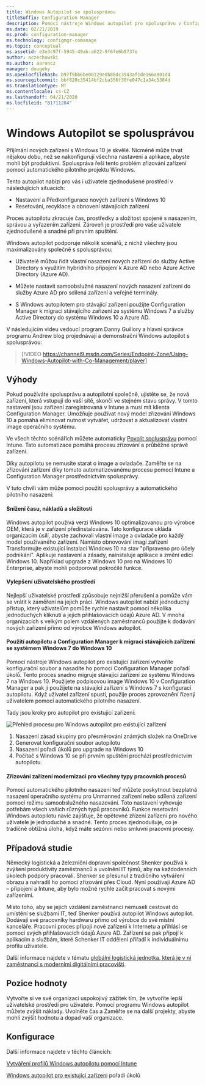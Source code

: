 ```yaml
---
title: Windows Autopilot se spolusprávou
titleSuffix: Configuration Manager
description: Pomocí nástroje Windows autopilot pro spolusprávu v Configuration Manager můžete zjednodušit nastavení nových zařízení s Windows 10.
ms.date: 02/21/2019
ms.prod: configuration-manager
ms.technology: configmgr-comanage
ms.topic: conceptual
ms.assetid: e3e3c97f-5945-49ab-a622-9f6fe6b9737e
author: aczechowski
ms.author: aaroncz
manager: dougeby
ms.openlocfilehash: b97f9bb6be00129e0b88dc3943af1de166a801d4
ms.sourcegitcommit: bbf820c35414bf2cba356f30fe047c1a34c5384d
ms.translationtype: MT
ms.contentlocale: cs-CZ
ms.lasthandoff: 04/21/2020
ms.locfileid: "81711284"
---
```

# <a name="windows-autopilot-with-co-management"></a>Windows Autopilot se spolusprávou

Přijímání nových zařízení s Windows 10 je skvělé. Nicméně může trvat nějakou dobu, než se nakonfigurují všechna nastavení a aplikace, abyste mohli být produktivní. Spoluspráva řeší tento problém zřizování zařízení pomocí automatického pilotního projektu Windows.

Tento autopilot nabízí pro vás i uživatele zjednodušené prostředí v následujících situacích:
- Nastavení a Předkonfigurace nových zařízení s Windows 10  
- Resetování, recyklace a obnovení stávajících zařízení  

Proces autopilotu zkracuje čas, prostředky a složitost spojené s nasazením, správou a vyřazením zařízení. Zároveň je prostředí pro vaše uživatele zjednodušené a snadné při prvním spuštění.

Windows autopilot podporuje několik scénářů, z nichž všechny jsou maximalizovány společně s spolusprávou:

- Uživatelé můžou řídit vlastní nasazení nových zařízení do služby Active Directory s využitím hybridního připojení k Azure AD nebo Azure Active Directory (Azure AD).  

- Můžete nastavit samoobslužné nasazení nových nasazení zařízení do služby Azure AD pro sdílená zařízení a veřejné terminály.  

- S Windows autopilotem pro stávající zařízení použijte Configuration Manager k migraci stávajícího zařízení ze systému Windows 7 a služby Active Directory do systému Windows 10 a Azure AD.  

V následujícím videu vedoucí program Danny Guillory a hlavní správce programu Andrew blog projednávají a demonstrační Windows autopilot s spolusprávou:

> [!VIDEO https://channel9.msdn.com/Series/Endpoint-Zone/Using-Windows-Autopilot-with-Co-Management/player]



## <a name="benefits"></a>Výhody

Pokud používáte spolusprávu a autopilotní společně, ujistěte se, že nová zařízení, která vstupují do vaší sítě, skončí ve stejném stavu správy. V tomto nastavení jsou zařízení zaregistrovaná v Intune a musí mít klienta Configuration Manager.  Umožňuje používat nový model zřizování Windows 10 a pomáhá eliminovat nutnost vytvářet, udržovat a aktualizovat vlastní image operačního systému. 

Ve všech těchto scénářích můžete automaticky [Povolit spolusprávu](how-to-prepare-Win10.md) pomocí Intune. Tato automatizace pomáhá procesu zřizování a průběžné správě zařízení.

Díky autopilotu se nemusíte starat o image a ovladače. Zaměřte se na zřizování zařízení díky tomuto automatizovanému procesu pomocí Intune a Configuration Manager prostřednictvím spolusprávy.


V tuto chvíli vám může pomoci použití spolusprávy a automatického pilotního nasazení:

#### <a name="reduce-time-costs-and-complexity"></a>Snížení času, nákladů a složitosti
Windows autopilot používá verzi Windows 10 optimalizovanou pro výrobce OEM, která je v zařízení předinstalována. Tato konfigurace ukládá organizacím úsilí, abyste zachovali vlastní image a ovladače pro každý model používaného zařízení. Namísto obnovování imagí zařízení Transformujte existující instalaci Windows 10 na stav "připraveno pro účely podnikání". Aplikuje nastavení a zásady, nainstaluje aplikace a změní edici Windows 10. Například upgrade z Windows 10 pro na Windows 10 Enterprise, abyste mohli podporovat pokročilé funkce.

#### <a name="improve-the-user-experience"></a>Vylepšení uživatelského prostředí
Nejlepší uživatelské prostředí způsobuje nejnižší přerušení a pomůže vám se vrátit k zaměření na jejich práci. Windows autopilot nabízí jednoduchý přístup, který uživatelům pomůže rychle nastavit pomocí několika jednoduchých kliknutí a jejich přihlašovacích údajů Azure AD. V mnoha organizacích s velkým polem vzdálených zaměstnanců použijte k dodávání nových zařízení přímo od výrobce Windows autopilot.

#### <a name="use-autopilot-and-configuration-manager-to-migrate-existing-windows-7-devices-to-windows-10"></a>Použití autopilotu a Configuration Manager k migraci stávajících zařízení se systémem Windows 7 do Windows 10
Pomocí nástroje Windows autopilot pro existující zařízení vytvoříte konfigurační soubor a nasadíte ho pomocí Configuration Manager pořadí úkolů. Tento proces snadno migruje stávající zařízení ze systému Windows 7 na Windows 10. Použijete podpisovou image Windows 10 v Configuration Manager a pak ji použijete na stávající zařízení s Windows 7 s konfigurací autopilotu. Když uživatel zařízení spustí, použije proces zprovoznění řízený uživatelem pomocí automatického pilotního nasazení.

Tady jsou kroky pro autopilot pro existující zařízení:

![Přehled procesu pro Windows autopilot pro existující zařízení](media/autopilot-for-existing-devices.png)

1. Nasazení zásad skupiny pro přesměrování známých složek na OneDrive
2. Generovat konfigurační soubor autopilotu
3. Nasazení pořadí úkolů pro upgrade na Windows 10
4. Počítač s Windows 10 se při prvním spuštění prochází prostřednictvím autopilotu.

#### <a name="modernizing-device-provisioning-for-all-types-of-workers"></a>Zřizování zařízení modernizaci pro všechny typy pracovních procesů
Pomocí automatického pilotního nasazení teď můžete poskytnout bezplatná nasazení operačního systému pro Unmanned zařízení nebo sdílená zařízení pomocí režimu samoobslužného nasazování. Toto nastavení vyhovuje potřebám všech vašich různých typů pracovníků. Funkce resetování Windows autopilotu navíc zajišťuje, že opětovné zřízení zařízení pro nového uživatele je jednoduché a snadné. Tento proces zjednodušuje, co je tradičně obtížná úloha, když máte sezónní nebo smluvní pracovní procesy. 



## <a name="case-study"></a>Případová studie

Německý logistická a železniční dopravní společnost Shenker používá k zvýšení produktivity zaměstnanců a uvolnění IT týmů, aby na každodenních úkolech podpory pracovali. Shenker se přesunul z tradičního vytváření obrazu a nahradil ho pomocí zřizování přes Cloud. Nyní používají Azure AD – připojení a Intune, aby bylo možné rychle začít pracovat s novými zařízeními. 

Místo toho, aby se jejich vzdálení zaměstnanci nemuseli cestovat do umístění se službami IT, teď Shenker používá autopilot Windows autopilot. Dodávají své pracovníky hardwaru přímo od výrobce do své místní kanceláře. Pracovní proces připojí nové zařízení k Internetu a přihlásí se pomocí svých přihlašovacích údajů Azure AD. Zařízení se pak připojí k aplikacím a službám, které Schenker IT oddělení přiřadí k individuálnímu profilu uživatele.

Další informace najdete v tématu [globální logistická jednotka, která je v ní zaměstnanci s moderními digitálními pracovišti](https://customers.microsoft.com/story/db-schenker-travel-transportation-windows-10).



## <a name="value-proposition"></a>Pozice hodnoty

Vytvořte si ve své organizaci uspokojivý zážitek tím, že vytvoříte lepší uživatelské prostředí pro uživatele. Pomocí programu Windows autopilot můžete zvýšit náklady. Uvolněte čas a Zaměřte se na další projekty, abyste mohli zvýšit hodnotu a dopad vaší organizace.



## <a name="configure"></a>Konfigurace

Další informace najdete v těchto článcích:

[Vytváření profilů Windows autopilotu pomocí Intune](https://docs.microsoft.com/intune/enrollment-autopilot)

[Windows autopilot pro existující zařízení](../osd/deploy-use/windows-autopilot-for-existing-devices.md) pořadí úkolů

